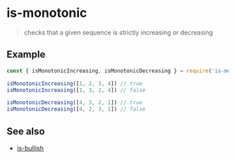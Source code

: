 # is-monotonic

> checks that a given sequence is strictly increasing or decreasing

## Example

```javascript
const { isMonotonicIncreasing, isMonotonicDecreasing } = require('is-monotonic')

isMonotonicIncreasing([1, 2, 3, 4]) // true
isMonotonicIncreasing([1, 3, 2, 4]) // false

isMonotonicDecreasing([4, 3, 2, 1]) // true
isMonotonicDecreasing([4, 2, 3, 1]) // false
```

## See also

* [is-bullish](https://g14n.info/is-bullish)

